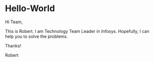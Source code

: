 # Hello-World

Hi Team,

This is Robert.  I am Technology Team Leader in Infosys.  Hopefully, I can help you to solve the problems.

Thanks!

Robert
